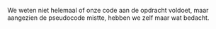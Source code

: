 We weten niet helemaal of onze code aan de opdracht voldoet, maar aangezien de pseudocode mistte, hebben we zelf maar wat bedacht. 